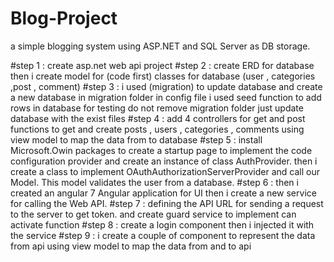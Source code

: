 # Blog-Project
a simple blogging system using ASP.NET and SQL Server as DB storage.

#step 1 : create asp.net web api project 
#step 2 : create ERD for database then i create model for (code first) classes for database (user , categories ,post , comment)
#step 3 : i used (migration) to update database and create a new database in migration folder in config file i used seed function to add
rows in database for testing do not remove migration folder just update database with the exist files 
#step 4 : add 4 controllers for get and post functions to get and create posts , users , categories , comments using view model to map the data 
from to database
#step 5 : install Microsoft.Owin packages to create a startup page to implement the code configuration provider and create an instance of 
class AuthProvider. then i create a class to implement OAuthAuthorizationServerProvider and call our  Model.
This model validates the user from a database. 
#step 6 : then i created an angular 7 Angular application for UI then i create a new service for calling the Web API.
#step 7 : defining the API URL for sending a request to the server to get token. and create guard service to implement can activate function
#step 8 : create a login component then i injected it with the service 
#step 9 : i create a couple of component to represent the data from api using view model to map the data from and to api
